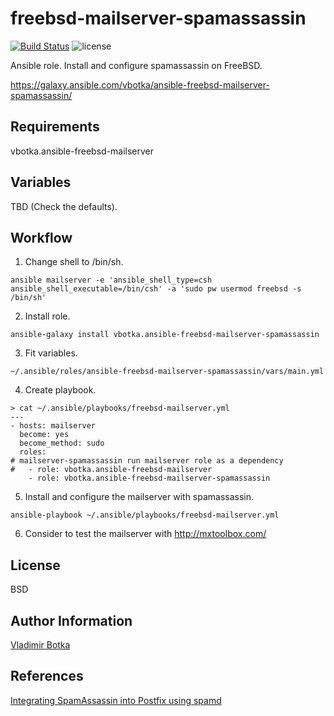 freebsd-mailserver-spamassassin
===============================

[![Build Status](https://travis-ci.org/vbotka/ansible-freebsd-mailserver-spamassassin.svg?branch=master)](https://travis-ci.org/vbotka/ansible-freebsd-mailserver-spamassassin)
![license](https://img.shields.io/badge/license-BSD-red.svg)

Ansible role. Install and configure spamassassin on FreeBSD.

https://galaxy.ansible.com/vbotka/ansible-freebsd-mailserver-spamassassin/

Requirements
------------

vbotka.ansible-freebsd-mailserver


Variables
---------

TBD (Check the defaults).


Workflow
--------

1) Change shell to /bin/sh.

```
ansible mailserver -e 'ansible_shell_type=csh ansible_shell_executable=/bin/csh' -a 'sudo pw usermod freebsd -s /bin/sh'
```

2) Install role.

```
ansible-galaxy install vbotka.ansible-freebsd-mailserver-spamassassin
```

3) Fit variables.

```
~/.ansible/roles/ansible-freebsd-mailserver-spamassassin/vars/main.yml
```

4) Create playbook.

```
> cat ~/.ansible/playbooks/freebsd-mailserver.yml
---
- hosts: mailserver
  become: yes
  become_method: sudo
  roles:
# mailserver-spamassassin run mailserver role as a dependency
#   - role: vbotka.ansible-freebsd-mailserver
    - role: vbotka.ansible-freebsd-mailserver-spamassassin
```

5) Install and configure the mailserver with spamassassin.

```
ansible-playbook ~/.ansible/playbooks/freebsd-mailserver.yml
```

6) Consider to test the mailserver with http://mxtoolbox.com/


License
-------

BSD


Author Information
------------------

[Vladimir Botka](https://botka.link)


References
----------

[Integrating SpamAssassin into Postfix using spamd](https://wiki.apache.org/spamassassin/IntegratedSpamdInPostfix)

